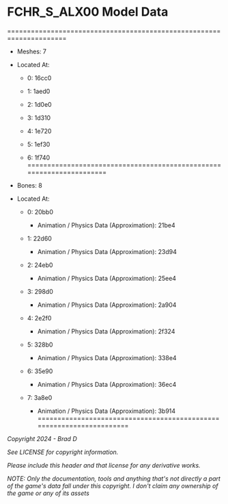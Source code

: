 # FCHR_S_ALX00 Model Data
=====================================================================

* Meshes: 7

* Located At:

  * 0: 16cc0

  * 1: 1aed0

  * 2: 1d0e0

  * 3: 1d310

  * 4: 1e720

  * 5: 1ef30

  * 6: 1f740
=====================================================================

* Bones: 8

* Located At:

  * 0: 20bb0

    * Animation / Physics Data (Approximation): 21be4

  * 1: 22d60

    * Animation / Physics Data (Approximation): 23d94

  * 2: 24eb0

    * Animation / Physics Data (Approximation): 25ee4

  * 3: 298d0

    * Animation / Physics Data (Approximation): 2a904

  * 4: 2e2f0

    * Animation / Physics Data (Approximation): 2f324

  * 5: 328b0

    * Animation / Physics Data (Approximation): 338e4

  * 6: 35e90

    * Animation / Physics Data (Approximation): 36ec4

  * 7: 3a8e0

    * Animation / Physics Data (Approximation): 3b914
=====================================================================

*Copyright 2024 - Brad D*

*See LICENSE for copyright information.*

*Please include this header and that license for any derivative works.*

*NOTE: Only the documentation, tools and anything that's not directly a part of the game's data fall under this copyright. I don't claim any ownership of the game or any of its assets*
